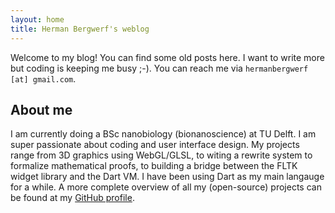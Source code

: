 ```yaml
---
layout: home
title: Herman Bergwerf's weblog
---
```

Welcome to my blog! You can find some old posts here. I want to write more but
coding is keeping me busy ;-). You can reach me via
`hermanbergwerf [at] gmail.com`.

## About me
I am currently doing a BSc nanobiology (bionanoscience) at TU Delft. I am super
passionate about coding and user interface design. My projects range from 3D
graphics using WebGL/GLSL, to witing a rewrite system to formalize mathematical
proofs, to building a bridge between the FLTK widget library and the Dart VM. I
have been using Dart as my main langauge for a while. A more complete overview
of all my (open-source) projects can be found at my
[GitHub profile](https://github.com/bergwerf).
